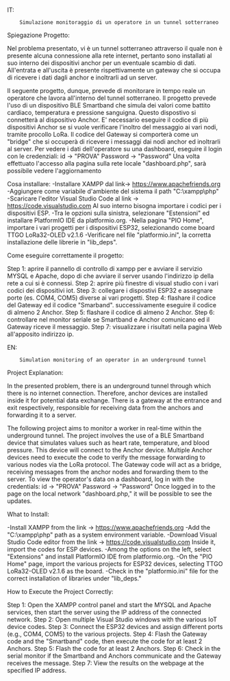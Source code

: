 IT: 

		Simulazione monitoraggio di un operatore in un tunnel sotterraneo

Spiegazione Progetto:

Nel problema presentato, vi è un tunnel sotterraneo attraverso il quale non è presente alcuna connessione alla rete internet, pertanto sono installati al suo interno dei dispositivi anchor per un eventuale scambio di dati. All'entrata e all'uscita è presente rispettivamente un gateway che si occupa di ricevere i dati dagli anchor e inoltrarli ad un server.

Il seguente progetto, dunque, prevede di monitorare in tempo reale un operatore che lavora all'interno del tunnel sotterraneo. Il progetto prevede l'uso di un dispositivo BLE Smartband che simula dei valori come battito cardiaco, temperatura e pressione sanguigna. Questo dispostivo si connetterà al dispositivo Anchor.
E' necessario eseguire il codice di più dispositivi Anchor se si vuole verificare l'inoltro del messaggio ai vari nodi, tramite procollo LoRa.
Il codice del Gateway si comporterà come un "bridge" che si occuperà di ricevere i messaggi dai nodi anchor ed inoltrarli al server.
Per vedere i dati dell'operatore su una dashboard, eseguire il login con le credenziali: id -> "PROVA" 
Password -> "Password"
Una volta effettuato l'accesso alla pagina sulla rete locale "dashboard.php", sarà possibile vedere l'aggiornamento 


Cosa installare:
-Installare XAMPP dal link-> https://www.apachefriends.org
-Aggiungere come variabile d'ambiente del sistema il path "C:\xampp\php"
-Scaricare l'editor Visual Studio Code al link -> https://code.visualstudio.com
Al suo interno bisogna importare i codici per i dispositivi ESP.
-Tra le opzioni sulla sinistra, selezionare "Estensioni" ed installare PlatformIO IDE da platformio.org.
-Nella pagina "PIO Home", importare i vari progetti per i dispositivi ESP32, selezionando come board TTGO LoRa32-OLED v2.1.6
-Verificare nel file "platformio.ini", la corretta installazione delle librerie in "lib_deps".


Come eseguire correttamente il progetto:

Step 1: aprire il pannello di controllo di xampp per e avviare il servizio MYSQL e Apache, dopo di che avviare il server usando l'indirizzo ip della rete a cui si è connessi.
Step 2: aprire più finestre di visual studio con i vari codici dei dispositivi iot.
Step 3: collegare i dispostivi ESP32 e assegnare porte (es. COM4, COM5) diverse ai vari progetti.
Step 4: flashare il codice del Gateway ed il codice "Smarband". successivamente eseguire il codice di almeno 2 Anchor.
Step 5: flashare il codice di almeno 2 Anchor.
Step 6: controllare nel monitor seriale se Smartband e Anchor comunicano ed il Gateway riceve il messaggio.
Step 7: visualizzare i risultati nella pagina Web all'apposito indirizzo ip.


EN:

		Simulation monitoring of an operator in an underground tunnel


Project Explanation:

In the presented problem, there is an underground tunnel through which there is no internet connection. Therefore, anchor devices are installed inside it for potential data exchange. There is a gateway at the entrance and exit respectively, responsible for receiving data from the anchors and forwarding it to a server.

The following project aims to monitor a worker in real-time within the underground tunnel. The project involves the use of a BLE Smartband device that simulates values such as heart rate, temperature, and blood pressure. This device will connect to the Anchor device.
Multiple Anchor devices need to execute the code to verify the message forwarding to various nodes via the LoRa protocol.
The Gateway code will act as a bridge, receiving messages from the anchor nodes and forwarding them to the server.
To view the operator's data on a dashboard, log in with the credentials: id -> "PROVA"
Password -> "Password"
Once logged in to the page on the local network "dashboard.php," it will be possible to see the updates.


What to Install:

-Install XAMPP from the link -> https://www.apachefriends.org
-Add the "C:\xampp\php" path as a system environment variable.
-Download Visual Studio Code editor from the link -> https://code.visualstudio.com
Inside it, import the codes for ESP devices.
-Among the options on the left, select "Extensions" and install PlatformIO IDE from platformio.org.
-On the "PIO Home" page, import the various projects for ESP32 devices, selecting TTGO LoRa32-OLED v2.1.6 as the board.
-Check in the "platformio.ini" file for the correct installation of libraries under "lib_deps."


How to Execute the Project Correctly:

Step 1: Open the XAMPP control panel and start the MYSQL and Apache services, then start the server using the IP address of the connected network.
Step 2: Open multiple Visual Studio windows with the various IoT device codes.
Step 3: Connect the ESP32 devices and assign different ports (e.g., COM4, COM5) to the various projects.
Step 4: Flash the Gateway code and the "Smartband" code, then execute the code for at least 2 Anchors.
Step 5: Flash the code for at least 2 Anchors.
Step 6: Check in the serial monitor if the Smartband and Anchors communicate and the Gateway receives the message.
Step 7: View the results on the webpage at the specified IP address.
